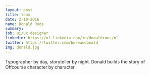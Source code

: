 ```yaml
---
layout: post
title: team
date: 2-10-2016
name: Donald Roos
summary:
job: ui/ux designer
linkedin: https://nl.linkedin.com/in/donaldroos/nl
twitter: https://twitter.com/bureaudonald
img: donald.jpg
---
```

Typographer by day, storyteller by night. Donald builds the story of Offcourse character by character. 

